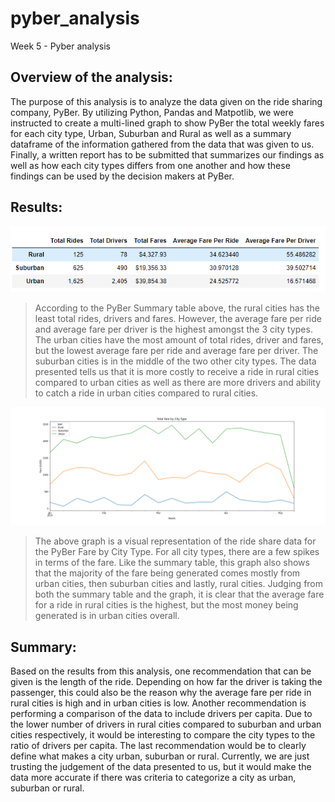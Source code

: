 # pyber_analysis
Week 5 - Pyber analysis

## Overview of the analysis: 

The purpose of this analysis is to analyze the data given on the ride sharing company, PyBer. By utilizing Python, Pandas and Matpotlib, we were instructed to create a multi-lined graph to show PyBer the total weekly fares for each city type, Urban, Suburban and Rural as well as a summary dataframe of the information gathered from the data that was given to us. Finally, a written report has to be submitted that summarizes our findings as well as how each city types differs from one another and how these findings can be used by the decision makers at PyBer. 

## Results: 

![PyBer_Summary](Resources/pyber_summary_table.png)

>According to the PyBer Summary table above, the rural cities has the least total rides, drivers and fares. However, the average fare per ride and average fare per driver is the highest amongst the 3 city types. The urban cities have the most amount of total rides, driver and fares, but the lowest average fare per ride and average fare per driver. The suburban cities is in the middle of the two other city types. The data presented tells us that it is more costly to receive a ride in rural cities compared to urban cities as well as there are more drivers and ability to catch a ride in urban cities compared to rural cities.

![PyBer_Summary_Graph](analysis/PyBer_fare_summary.png)

>The above graph is a visual representation of the ride share data for the PyBer Fare by City Type. For all city types, there are a few spikes in terms of the fare. Like the summary table, this graph also shows that the majority of the fare being generated comes mostly from urban cities, then suburban cities and lastly, rural cities. Judging from both the summary table and the graph, it is clear that the average fare for a ride in rural cities is the highest, but the most money being generated is in urban cities overall.

## Summary: 

Based on the results from this analysis, one recommendation that can be given is the length of the ride. Depending on how far the driver is taking the passenger, this could also be the reason why the average fare per ride in rural cities is high and in urban cities is low. Another recommendation is performing a comparison of the data to include drivers per capita. Due to the lower number of drivers in rural cities compared to suburban and urban cities respectively, it would be interesting to compare the city types to the ratio of drivers per capita. The last recommendation would be to clearly define what makes a city urban, suburban or rural. Currently, we are just trusting the judgement of the data presented to us, but it would make the data more accurate if there was criteria to categorize a city as urban, suburban or rural.
